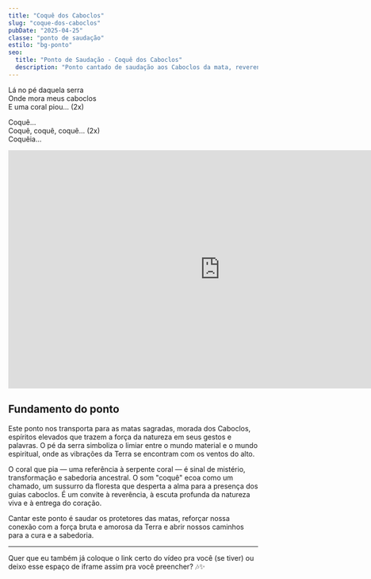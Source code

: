 ```yaml
---
title: "Coquê dos Caboclos"
slug: "coque-dos-caboclos"
pubDate: "2025-04-25"
classe: "ponto de saudação"
estilo: "bg-ponto"
seo:
  title: "Ponto de Saudação - Coquê dos Caboclos"
  description: "Ponto cantado de saudação aos Caboclos da mata, reverenciando a força natural e espiritual simbolizada pelo canto do coral."
---
```


Lá no pé daquela serra  
Onde mora meus caboclos  
E uma coral piou... (2x)

Coquê...  
Coquê, coquê, coquê... (2x)  
Coquêia...

<iframe width="853" height="480" src="https://www.youtube.com/embed/uV2oZWnpyxk" title="PONTO: Onde Mora Meus Caboclos - Caboclos" frameborder="0" allow="accelerometer; autoplay; clipboard-write; encrypted-media; gyroscope; picture-in-picture; web-share" referrerpolicy="strict-origin-when-cross-origin" allowfullscreen></iframe>

## Fundamento do ponto

Este ponto nos transporta para as matas sagradas, morada dos Caboclos, espíritos elevados que trazem a força da natureza em seus gestos e palavras. O pé da serra simboliza o limiar entre o mundo material e o mundo espiritual, onde as vibrações da Terra se encontram com os ventos do alto.

O coral que pia — uma referência à serpente coral — é sinal de mistério, transformação e sabedoria ancestral. O som "coquê" ecoa como um chamado, um sussurro da floresta que desperta a alma para a presença dos guias caboclos. É um convite à reverência, à escuta profunda da natureza viva e à entrega do coração.

Cantar este ponto é saudar os protetores das matas, reforçar nossa conexão com a força bruta e amorosa da Terra e abrir nossos caminhos para a cura e a sabedoria.

---

Quer que eu também já coloque o link certo do vídeo pra você (se tiver) ou deixo esse espaço de iframe assim pra você preencher? 🎶✨
